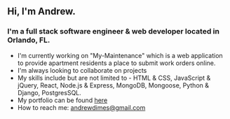 ## Hi, I'm Andrew. 

### I'm a full stack software engineer & web developer located in Orlando, FL. 

- I'm currently working on "My-Maintenance" which is a web application to provide apartment residents a place to submit work orders online.
- I'm always looking to collaborate on projects
- My skills include but are not limited to - HTML & CSS, JavaScript & jQuery, React, Node.js & Express, MongoDB, Mongoose, Python & Django, PostgresSQL.
- My portfolio can be found [here](http://www.andrewdimes.com/ "Named link title")
- How to reach me: andrewdimes@gmail.com


